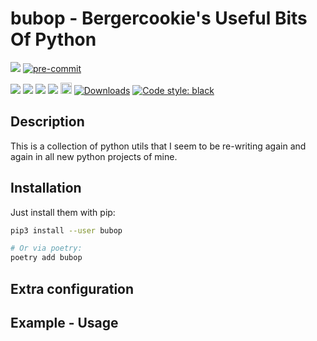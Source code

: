 # bubop - Bergercookie's Useful Bits Of Python

<a href="https://github.com/bergercookie/bubop/actions" alt="CI">
<img src="https://github.com/bergercookie/bubop/actions/workflows/ci.yml/badge.svg" /></a>
<a href="https://github.com/pre-commit/pre-commit">
<img src="https://img.shields.io/badge/pre--commit-enabled-brightgreen?logo=pre-commit&logoColor=white" alt="pre-commit"></a>

<img src="https://api.codacy.com/project/badge/Grade/9ddd71dc61914b32a0963d4101c29fb5"/></a>
<a href="https://www.codacy.com/app/bergercookie/bubop">
<img src="https://api.codacy.com/project/badge/Coverage/57206a822c41420bb5792b2cb70f06b5"/></a>
<a href="https://github.com/bergercookie/bubop/blob/master/LICENSE.md" alt="LICENSE">
<img src="https://img.shields.io/github/license/bergercookie/bubop.svg" /></a>
<a href="https://pypi.org/project/bubop/" alt="pypi">
<img src="https://img.shields.io/pypi/pyversions/bubop.svg" /></a>
<a href="https://badge.fury.io/py/bubop">
<img src="https://badge.fury.io/py/bubop.svg" alt="PyPI version" height="18"></a>
<a href="https://pepy.tech/project/bubop">
<img alt="Downloads" src="https://pepy.tech/badge/bubop"></a>
<a href="https://github.com/psf/black">
<img alt="Code style: black" src="https://img.shields.io/badge/code%20style-black-000000.svg"></a>

## Description

This is a collection of python utils that I seem to be re-writing again and
again in all new python projects of mine.

## Installation

Just install them with pip:

```sh
pip3 install --user bubop

# Or via poetry:
poetry add bubop
```

## Extra configuration

## Example - Usage
